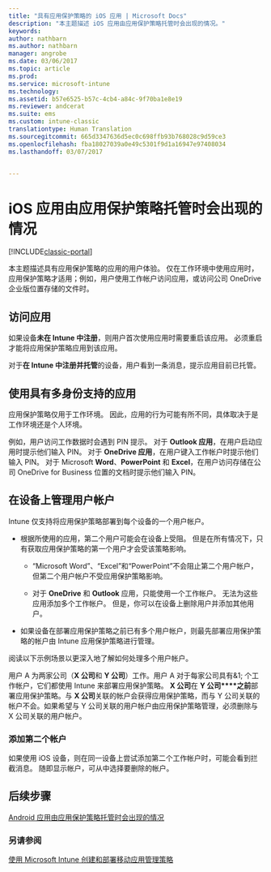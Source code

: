 ```yaml
---
title: "具有应用保护策略的 iOS 应用 | Microsoft Docs"
description: "本主题描述 iOS 应用由应用保护策略托管时会出现的情况。"
keywords: 
author: nathbarn
ms.author: nathbarn
manager: angrobe
ms.date: 03/06/2017
ms.topic: article
ms.prod: 
ms.service: microsoft-intune
ms.technology: 
ms.assetid: b57e6525-b57c-4cb4-a84c-9f70ba1e8e19
ms.reviewer: andcerat
ms.suite: ems
ms.custom: intune-classic
translationtype: Human Translation
ms.sourcegitcommit: 665d3347636d5ec0c698ffb93b768028c9d59ce3
ms.openlocfilehash: fba18027039a0e49c5301f9d1a16947e97408034
ms.lasthandoff: 03/07/2017


---
```


# <a name="what-to-expect-when-your-ios-app-is-managed-by-app-protection-policies"></a>iOS 应用由应用保护策略托管时会出现的情况

[!INCLUDE[classic-portal](../includes/classic-portal.md)]

 本主题描述具有应用保护策略的应用的用户体验。 仅在工作环境中使用应用时，应用保护策略才适用；例如，用户使用工作帐户访问应用，或访问公司 OneDrive 企业版位置存储的文件时。

##  <a name="access-apps"></a>访问应用

如果设备**未在 Intune 中注册**，则用户首次使用应用时需要重启该应用。  必须重启才能将应用保护策略应用到该应用。 

<!--- The following screenshot from the Skype app illustrates this restart request: --->


<!---  ![Screenshot of the iOS device showing PIN prompt](../media/appmanagement/iOS_AppPINPrompt.png) --->

对于**在 Intune 中注册并托管**的设备，用户看到一条消息，提示应用目前已托管。

##  <a name="use-apps-with-multi-identity-support"></a>使用具有多身份支持的应用

应用保护策略仅用于工作环境。 因此，应用的行为可能有所不同，具体取决于是工作环境还是个人环境。

 例如，用户访问工作数据时会遇到 PIN 提示。 对于 **Outlook 应用**，在用户启动应用时提示他们输入 PIN。 对于 **OneDrive 应用**，在用户键入工作帐户时提示他们输入 PIN。  对于 Microsoft **Word**、**PowerPoint** 和 **Excel**，在用户访问存储在公司 OneDrive for Business 位置的文档时提示他们输入 PIN。

##  <a name="manage-user-accounts-on-the-device"></a>在设备上管理用户帐户

Intune 仅支持将应用保护策略部署到每个设备的一个用户帐户。

* 根据所使用的应用，第二个用户可能会在设备上受阻。 但是在所有情况下，只有获取应用保护策略的第一个用户才会受该策略影响。
  * “Microsoft Word”、“Excel”和“PowerPoint”不会阻止第二个用户帐户，但第二个用户帐户不受应用保护策略影响。  

  * 对于 **OneDrive** 和 **Outlook** 应用，只能使用一个工作帐户。 无法为这些应用添加多个工作帐户。 但是，你可以在设备上删除用户并添加其他用户。

* 如果设备在部署应用保护策略之前已有多个用户帐户，则最先部署应用保护策略的帐户由 Intune 应用保护策略进行管理。


阅读以下示例场景以更深入地了解如何处理多个用户帐户。

用户 A 为两家公司（**X 公司**和 **Y 公司**）工作。用户 A 对于每家公司具有&1; 个工作帐户，它们都使用 Intune 来部署应用保护策略。 **X 公司**在 **Y 公司****之前**部署应用保护策略。与 **X 公司**关联的帐户会获得应用保护策略，而与 Y 公司关联的帐户不会。如果希望与 Y 公司关联的用户帐户由应用保护策略管理，必须删除与 X 公司关联的用户帐户。

### <a name="add-a-second-account"></a>添加第二个帐户

如果使用 iOS 设备，则在同一设备上尝试添加第二个工作帐户时，可能会看到拦截消息。 随即显示帐户，可从中选择要删除的帐户。

## <a name="next-steps"></a>后续步骤
[Android 应用由应用保护策略托管时会出现的情况](user-experience-for-mam-enabled-android-apps-with-microsoft-intune.md)
### <a name="see-also"></a>另请参阅
[使用 Microsoft Intune 创建和部署移动应用管理策略](create-and-deploy-mobile-app-management-policies-with-microsoft-intune.md)

